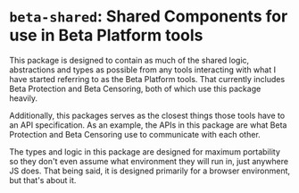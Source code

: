 # `beta-shared`: Shared Components for use in Beta Platform tools

This package is designed to contain as much of the shared logic, abstractions and types as possible from any tools interacting with what I have started referring to as the Beta Platform tools. That currently includes Beta Protection and Beta Censoring, both of which use this package heavily.

Additionally, this packages serves as the closest things those tools have to an API specification. As an example, the APIs in this package are what Beta Protection and Beta Censoring use to communicate with each other.

The types and logic in this package are designed for maximum portability so they don't even assume what environment they will run in, just anywhere JS does. That being said, it is designed primarily for a browser environment, but that's about it. 